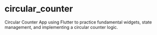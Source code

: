 # circular_counter

 Circular Counter App using Flutter to practice fundamental widgets, state management, and implementing a circular counter logic.

